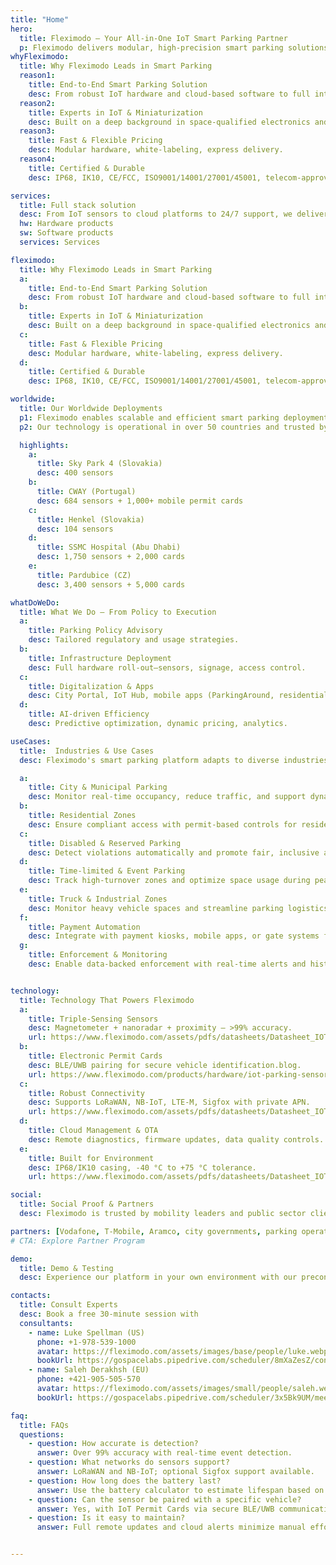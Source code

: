 ```yaml
---
title: "Home"
hero:
  title: Fleximodo – Your All-in-One IoT Smart Parking Partner
  p: Fleximodo delivers modular, high-precision smart parking solutions - combining IoT hardware, cloud software, analytics, and consulting. Trusted globally in 50+ countries, we empower cities, businesses, and developers to optimize parking, reduce congestion, and enhance sustainability.
whyFleximodo:
  title: Why Fleximodo Leads in Smart Parking
  reason1:
    title: End-to-End Smart Parking Solution
    desc: From robust IoT hardware and cloud-based software to full integration and parking management services
  reason2: 
    title: Experts in IoT & Miniaturization
    desc: Built on a deep background in space‑qualified electronics and long-range comms.
  reason3:
    title: Fast & Flexible Pricing
    desc: Modular hardware, white-labeling, express delivery.
  reason4:
    title: Certified & Durable
    desc: IP68, IK10, CE/FCC, ISO9001/14001/27001/45001, telecom‑approved

services:
  title: Full stack solution
  desc: From IoT sensors to cloud platforms to 24/7 support, we deliver complete smart parking solutions that work seamlessly together.
  hw: Hardware products
  sw: Software products
  services: Services

fleximodo:
  title: Why Fleximodo Leads in Smart Parking
  a:
    title: End-to-End Smart Parking Solution
    desc: From robust IoT hardware and cloud-based software to full integration and parking management services
  b:
    title: Experts in IoT & Miniaturization
    desc: Built on a deep background in space‑qualified electronics and long-range comms. 
  c:
    title: Fast & Flexible Pricing
    desc: Modular hardware, white-labeling, express delivery.
  d:
    title: Certified & Durable
    desc: IP68, IK10, CE/FCC, ISO9001/14001/27001/45001, telecom‑approved

worldwide:
  title: Our Worldwide Deployments
  p1: Fleximodo enables scalable and efficient smart parking deployments worldwide. Our full-stack solution—combining robust IoT hardware, network-ready software, and expert advisory—has powered successful rollouts across urban, industrial, healthcare, and residential environments.
  p2: Our technology is operational in over 50 countries and trusted by cities and enterprises alike to modernize parking infrastructure, improve occupancy visibility, and reduce operational costs.

  highlights:
    a: 
      title: Sky Park 4 (Slovakia)
      desc: 400 sensors
    b:
      title: CWAY (Portugal)
      desc: 684 sensors + 1,000+ mobile permit cards
    c:
      title: Henkel (Slovakia)
      desc: 104 sensors
    d: 
      title: SSMC Hospital (Abu Dhabi)
      desc: 1,750 sensors + 2,000 cards
    e: 
      title: Pardubice (CZ)
      desc: 3,400 sensors + 5,000 cards

whatDoWeDo:
  title: What We Do – From Policy to Execution
  a:
    title: Parking Policy Advisory
    desc: Tailored regulatory and usage strategies.
  b:
    title: Infrastructure Deployment
    desc: Full hardware roll-out—sensors, signage, access control.
  c:
    title: Digitalization & Apps
    desc: City Portal, IoT Hub, mobile apps (ParkingAround, residential, company).
  d:
    title: AI-driven Efficiency
    desc: Predictive optimization, dynamic pricing, analytics. 

useCases:
  title:  Industries & Use Cases
  desc: Fleximodo's smart parking platform adapts to diverse industries and urban challenges. Whether managing public zones or corporate campuses, our modular IoT ecosystem supports scalable, secure, and enforcement-ready solutions.

  a:
    title: City & Municipal Parking
    desc: Monitor real-time occupancy, reduce traffic, and support dynamic pricing strategies.
  b:
    title: Residential Zones
    desc: Ensure compliant access with permit-based controls for residents and guests.
  c:
    title: Disabled & Reserved Parking
    desc: Detect violations automatically and promote fair, inclusive access.
  d:
    title: Time-limited & Event Parking
    desc: Track high-turnover zones and optimize space usage during peak hours.
  e:
    title: Truck & Industrial Zones
    desc: Monitor heavy vehicle spaces and streamline parking logistics.
  f:
    title: Payment Automation
    desc: Integrate with payment kiosks, mobile apps, or gate systems for seamless transactions.
  g:
    title: Enforcement & Monitoring
    desc: Enable data-backed enforcement with real-time alerts and historical occupancy logs.


technology:
  title: Technology That Powers Fleximodo
  a: 
    title: Triple-Sensing Sensors
    desc: Magnetometer + nanoradar + proximity — >99% accuracy.
    url: https://www.fleximodo.com/assets/pdfs/datasheets/Datasheet_IOT-Sensors_Standard-On-surface.pdf?utm_source=chatgpt.com
  b: 
    title: Electronic Permit Cards
    desc: BLE/UWB pairing for secure vehicle identification.blog.
    url: https://www.fleximodo.com/products/hardware/iot-parking-sensor?utm_source=chatgpt.com
  c: 
    title: Robust Connectivity
    desc: Supports LoRaWAN, NB-IoT, LTE‑M, Sigfox with private APN.
    url: https://www.fleximodo.com/assets/pdfs/datasheets/Datasheet_IOT-Sensors_Standard-On-surface.pdf?utm_source=chatgpt.com
  d: 
    title: Cloud Management & OTA
    desc: Remote diagnostics, firmware updates, data quality controls.
  e: 
    title: Built for Environment
    desc: IP68/IK10 casing, -40 °C to +75 °C tolerance.
    url: https://www.fleximodo.com/assets/pdfs/datasheets/Datasheet_IOT-Sensors_Standard-On-surface.pdf?utm_source=chatgpt.com

social:
  title: Social Proof & Partners
  desc: Fleximodo is trusted by mobility leaders and public sector clients worldwide.

partners: [Vodafone, T‑Mobile, Aramco, city governments, parking operators]
# CTA: Explore Partner Program 

demo:
  title: Demo & Testing
  desc: Experience our platform in your own environment with our preconfigured Demo-Kit. 

contacts:
  title: Consult Experts
  desc: Book a free 30-minute session with
  consultants:
    - name: Luke Spellman (US)
      phone: +1‑978‑539‑1000
      avatar: https://fleximodo.com/assets/images/base/people/luke.webp
      bookUrl: https://gospacelabs.pipedrive.com/scheduler/8mXaZesZ/consultation
    - name: Saleh Derakhsh (EU)
      phone: +421‑905‑505‑570 
      avatar: https://fleximodo.com/assets/images/small/people/saleh.webp
      bookUrl: https://gospacelabs.pipedrive.com/scheduler/3x5Bk9UM/meeting-default

faq:
  title: FAQs
  questions:
    - question: How accurate is detection?
      answer: Over 99% accuracy with real-time event detection.
    - question: What networks do sensors support?
      answer: LoRaWAN and NB‑IoT; optional Sigfox support available.
    - question: How long does the battery last?
      answer: Use the battery calculator to estimate lifespan based on car count and network settings.
    - question: Can the sensor be paired with a specific vehicle?
      answer: Yes, with IoT Permit Cards via secure BLE/UWB communication.
    - question: Is it easy to maintain?
      answer: Full remote updates and cloud alerts minimize manual effort.


---
```


